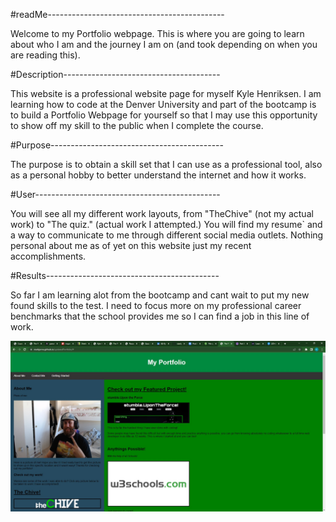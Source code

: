 #readMe--------------------------------------------

Welcome to my Portfolio webpage. This is where you are going to learn about who I am and the journey I am on (and took depending on when you are reading this).

#Description---------------------------------------

This website is a professional website page for myself Kyle Henriksen. I am learning how to code at the Denver University and part of the bootcamp is to build a Portfolio Webpage for yourself so that I may use this opportunity to show off my skill to the public when I complete the course.

#Purpose-------------------------------------------

The purpose is to obtain a skill set that I can use as a professional tool, also as a personal hobby to better understand the internet and how it works.

#User----------------------------------------------

You will see all my different work layouts, from "TheChive" (not my actual work) to "The quiz." (actual work I attempted.) You will find my resume` and a way to communicate to me through different social media outlets. Nothing personal about me as of yet on this website just my recent accomplishments.

#Results-------------------------------------------

So far I am learning alot from the bootcamp and cant wait to put my new found skills to the test. I need to focus more on my professional career benchmarks that the school provides me so I can find a job in this line of work.

![Getting Started](./portfolio.jpg)
